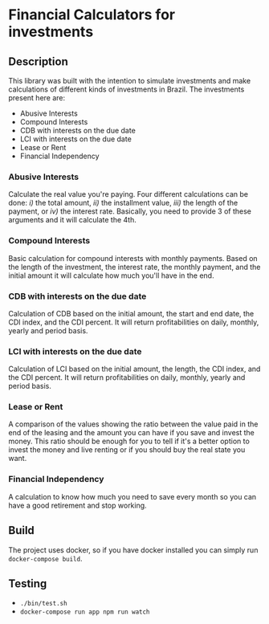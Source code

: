 # Financial Calculators for investments

## Description

This library was built with the intention to simulate investments and make calculations of different kinds of investments in Brazil. The investments present here are:

* Abusive Interests
* Compound Interests
* CDB with interests on the due date
* LCI with interests on the due date
* Lease or Rent
* Financial Independency

### Abusive Interests

  Calculate the real value you're paying. Four different calculations can be done: _i)_ the total amount, _ii)_ the installment value, _iii)_ the length of the payment, or _iv)_ the interest rate. Basically, you need to provide 3 of these arguments and it will calculate the 4th.

### Compound Interests

  Basic calculation for compound interests with monthly payments. Based on the length of the investment, the interest rate, the monthly payment, and the initial amount it will calculate how much you'll have in the end.

### CDB with interests on the due date

  Calculation of CDB based on the initial amount, the start and end date, the CDI index, and the CDI percent. It will return profitabilities on daily, monthly, yearly and period basis.

### LCI with interests on the due date

  Calculation of LCI based on the initial amount, the length, the CDI index, and the CDI percent. It will return profitabilities on daily, monthly, yearly and period basis.

### Lease or Rent

  A comparison of the values showing the ratio between the value paid in the end of the leasing and the amount you can have if you save and invest the money. This ratio should be enough for you to tell if it's a better option to invest the money and live renting or if you should buy the real state you want.

### Financial Independency

  A calculation to know how much you need to save every month so you can have a good retirement and stop working.

## Build

  The project uses docker, so if you have docker installed you can simply run `docker-compose build`.

## Testing

* `./bin/test.sh`
* `docker-compose run app npm run watch`
